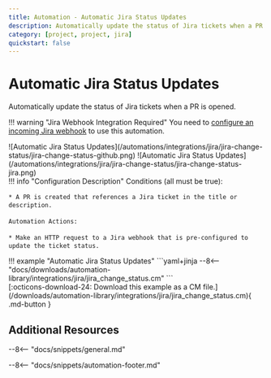 ```yaml
---
title: Automation - Automatic Jira Status Updates
description: Automatically update the status of Jira tickets when a PR is opened.
category: [project, project, jira]
quickstart: false
---
```

# Automatic Jira Status Updates

<!-- --8<-- [start:example]-->
Automatically update the status of Jira tickets when a PR is opened.

!!! warning "Jira Webhook Integration Required"
    You need to [configure an incoming Jira webhook](/integrations/jira/#configure-jira-for-gitstream-integrations) to use this automation.

<div class="automationImage" markdown="1">
![Automatic Jira Status Updates](/automations/integrations/jira/jira-change-status/jira-change-status-github.png)
![Automatic Jira Status Updates](/automations/integrations/jira/jira-change-status/jira-change-status-jira.png)

</div>
<div class="automationDescription" markdown="1">
!!! info "Configuration Description"
    Conditions (all must be true):

    * A PR is created that references a Jira ticket in the title or description.

    Automation Actions:

    * Make an HTTP request to a Jira webhook that is pre-configured to update the ticket status.

</div>
<div class="automationExample" markdown="1">
!!! example "Automatic Jira Status Updates"
    ```yaml+jinja
    --8<-- "docs/downloads/automation-library/integrations/jira/jira_change_status.cm"
    ```
    <div class="result" markdown>
      <span>
      [:octicons-download-24: Download this example as a CM file.](/downloads/automation-library/integrations/jira/jira_change_status.cm){ .md-button }
      </span>
    </div>
</div>
<!-- --8<-- [end:example]-->

## Additional Resources

--8<-- "docs/snippets/general.md"

--8<-- "docs/snippets/automation-footer.md"

